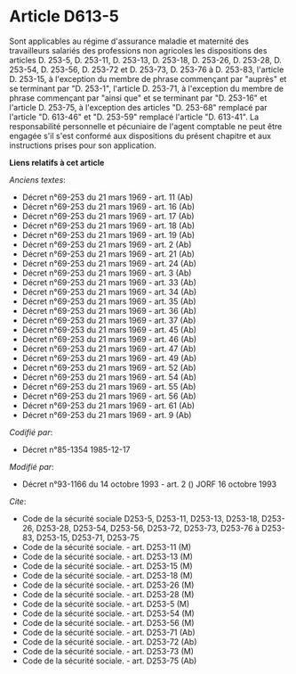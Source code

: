 # Article D613-5

Sont applicables au régime d'assurance maladie et maternité des travailleurs salariés des professions non agricoles les
dispositions des articles D. 253-5, D. 253-11, D. 253-13, D. 253-18, D. 253-26, D. 253-28, D. 253-54, D. 253-56, D. 253-72 et
D. 253-73, D. 253-76 à D. 253-83, l'article D. 253-15, à l'exception du membre de phrase commençant par "auprès" et se
terminant par "D. 253-1", l'article D. 253-71, à l'exception du membre de phrase commençant par "ainsi que" et se terminant
par "D. 253-16" et l'article D. 253-75, à l'exception des articles "D. 253-68" remplacé par l'article "D. 613-46" et "D.
253-59" remplacé l'article "D. 613-41". La responsabilité personnelle et pécuniaire de l'agent comptable ne peut être engagée
s'il s'est conformé aux dispositions du présent chapitre et aux instructions prises pour son application.

**Liens relatifs à cet article**

_Anciens textes_:

  - Décret n°69-253 du 21 mars 1969 - art. 11 (Ab)
  - Décret n°69-253 du 21 mars 1969 - art. 16 (Ab)
  - Décret n°69-253 du 21 mars 1969 - art. 17 (Ab)
  - Décret n°69-253 du 21 mars 1969 - art. 18 (Ab)
  - Décret n°69-253 du 21 mars 1969 - art. 19 (Ab)
  - Décret n°69-253 du 21 mars 1969 - art. 2 (Ab)
  - Décret n°69-253 du 21 mars 1969 - art. 21 (Ab)
  - Décret n°69-253 du 21 mars 1969 - art. 24 (Ab)
  - Décret n°69-253 du 21 mars 1969 - art. 3 (Ab)
  - Décret n°69-253 du 21 mars 1969 - art. 33 (Ab)
  - Décret n°69-253 du 21 mars 1969 - art. 34 (Ab)
  - Décret n°69-253 du 21 mars 1969 - art. 35 (Ab)
  - Décret n°69-253 du 21 mars 1969 - art. 36 (Ab)
  - Décret n°69-253 du 21 mars 1969 - art. 37 (Ab)
  - Décret n°69-253 du 21 mars 1969 - art. 45 (Ab)
  - Décret n°69-253 du 21 mars 1969 - art. 46 (Ab)
  - Décret n°69-253 du 21 mars 1969 - art. 47 (Ab)
  - Décret n°69-253 du 21 mars 1969 - art. 49 (Ab)
  - Décret n°69-253 du 21 mars 1969 - art. 52 (Ab)
  - Décret n°69-253 du 21 mars 1969 - art. 54 (Ab)
  - Décret n°69-253 du 21 mars 1969 - art. 55 (Ab)
  - Décret n°69-253 du 21 mars 1969 - art. 56 (Ab)
  - Décret n°69-253 du 21 mars 1969 - art. 61 (Ab)
  - Décret n°69-253 du 21 mars 1969 - art. 9 (Ab)

_Codifié par_:

  - Décret n°85-1354 1985-12-17

_Modifié par_:

  - Décret n°93-1166 du 14 octobre 1993 - art. 2 () JORF 16 octobre 1993

_Cite_:

  - Code de la sécurité sociale D253-5, D253-11, D253-13, D253-18, D253-26, D253-28, D253-54, D253-56, D253-72, D253-73, D253-76 à D253-83, D253-15, D253-71, D253-75
  - Code de la sécurité sociale. - art. D253-11 (M)
  - Code de la sécurité sociale. - art. D253-13 (M)
  - Code de la sécurité sociale. - art. D253-15 (M)
  - Code de la sécurité sociale. - art. D253-18 (M)
  - Code de la sécurité sociale. - art. D253-26 (M)
  - Code de la sécurité sociale. - art. D253-28 (M)
  - Code de la sécurité sociale. - art. D253-5 (M)
  - Code de la sécurité sociale. - art. D253-54 (M)
  - Code de la sécurité sociale. - art. D253-56 (M)
  - Code de la sécurité sociale. - art. D253-71 (Ab)
  - Code de la sécurité sociale. - art. D253-72 (Ab)
  - Code de la sécurité sociale. - art. D253-73 (M)
  - Code de la sécurité sociale. - art. D253-75 (Ab)
